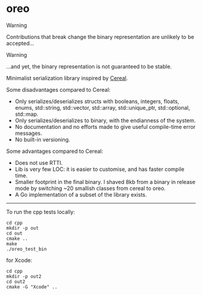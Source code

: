 # oreo

> [!WARNING]
> Contributions that break change the binary representation are unlikely to be accepted...

> [!WARNING]
> ...and yet, the binary representation is not guaranteed to be stable.

Minimalist serialization library inspired by [Cereal](https://github.com/USCiLab/cereal).

Some disadvantages compared to Cereal:
* Only serializes/deserializes structs with booleans, integers, floats, enums, std::string, std::vector, std::array, std::unique_ptr, std::optional, std::map.
* Only serializes/deserializes to binary, with the endianness of the system.
* No documentation and no efforts made to give useful compile-time error messages.
* No built-in versioning.

Some advantages compared to Cereal:
* Does not use RTTI.
* Lib is very few LOC: it is easier to customise, and has faster compile time.
* Smaller footprint in the final binary. I shaved 8kb from a binary in release mode by switching ~20 smallish classes from cereal to oreo.
* A Go implementation of a subset of the library exists.

---

To run the cpp tests locally:

```
cd cpp
mkdir -p out
cd out
cmake ..
make
./oreo_test_bin
```

for Xcode:
```
cd cpp
mkdir -p out2
cd out2
cmake -G "Xcode" ..
```
